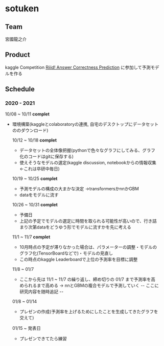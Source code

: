 # sotuken
## Team
  宮國龍之介
## Product
  kaggle Competition 
    [Riiid! Answer Correctness Prediction](https://www.kaggle.com/c/riiid-test-answer-prediction)
  に参加して予測モデルを作る
    
## Schedule

### 2020 - 2021

10/08 ~ 10/11 **complet**
- 環境構築(kaggleとcolaboratoryの連携, 自宅のデスクトップにデータセットののダウンロード)
    
    10/12 ~ 10/18 **complet**
    - データセットの全体像把握(pythonで色々なグラフにしてみる、グラフ化のコードはgitに保存する)
    - 使えそうなモデルの選定(kaggle discussion, notebookからの情報収集 <-これは卒研中毎日)
    
    10/19 ~ 10/25 **complet**
    - 予測モデルの構成の大まかな決定
      ->transformersかnnかGBM
    - dataをモデルに流す
    
    10/26 ~ 10/31 **complet**
    - 予備日
    - 上記の予定でモデルの選定に時間を取られる可能性が高いので、行き詰まり次第dataをどうゆう形でモデルに流すかを先に考える
    
    11/1 ~ 11/7 **complet**
    - 10月時点の予定が滞りなかった場合は、パラメーターの調整・モデルのグラフ化(TensorBoardなどで)・モデルの見直し
    - この時点のkaggle Leaderboardで上位の予測率を目標に調整
    
    11/8 ~ 01/7
    - ここから先は 11/1 ~ 11/7 の繰り返し、締め切りの 01/7 まで予測率を高められるまで高める
      -> nnとGBMの複合モデルで予測していく
      -- ここに研究内容を随時追記 --
    
    01/8 ~ 01/14
    - プレゼンの作成(予測率を上げるためにしたことを生成してきたグラフを交えて)
    
    01/15 ~ 発表日
    - プレゼンできてたら練習
